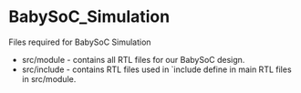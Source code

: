 # BabySoC_Simulation
 Files required for BabySoC Simulation

* src/module - contains all RTL files for our BabySoC design.
* src/include - contains RTL files used in `include define in  main RTL files in src/module.
